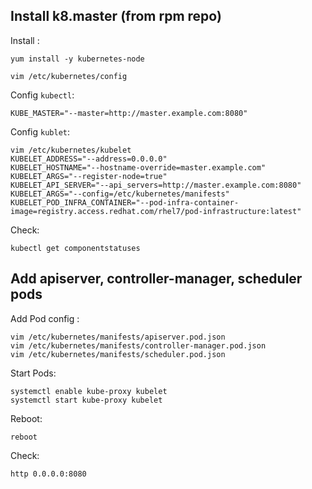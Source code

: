 Install k8.master (from rpm repo)
-----------------------------

Install :

    yum install -y kubernetes-node

    vim /etc/kubernetes/config

Config `kubectl`:

    KUBE_MASTER="--master=http://master.example.com:8080"

Config `kublet`:

    vim /etc/kubernetes/kubelet
    KUBELET_ADDRESS="--address=0.0.0.0"
    KUBELET_HOSTNAME="--hostname-override=master.example.com"
    KUBELET_ARGS="--register-node=true"
    KUBELET_API_SERVER="--api_servers=http://master.example.com:8080"
    KUBELET_ARGS="--config=/etc/kubernetes/manifests"
    KUBELET_POD_INFRA_CONTAINER="--pod-infra-container-image=registry.access.redhat.com/rhel7/pod-infrastructure:latest"

Check:

    kubectl get componentstatuses

Add apiserver, controller-manager, scheduler pods
-------------------------------------------------

Add Pod config :

    vim /etc/kubernetes/manifests/apiserver.pod.json
    vim /etc/kubernetes/manifests/controller-manager.pod.json
    vim /etc/kubernetes/manifests/scheduler.pod.json

Start Pods:

    systemctl enable kube-proxy kubelet
    systemctl start kube-proxy kubelet

Reboot:

    reboot

Check:

    http 0.0.0.0:8080
